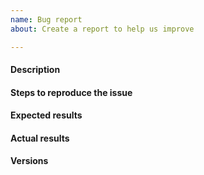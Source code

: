 ```yaml
---
name: Bug report
about: Create a report to help us improve

---
```


#### Description
<!--
Example: Uninitialized use of stack variables in rtr_sync_receive_and_store_pdus.
-->

#### Steps to reproduce the issue
<!--
Try to describe as precisely as possible the steps required to reproduce
the issue. Here, you can also describe your RTRlib configuration (e.g., to
which cache server you connect).
-->

#### Expected results
<!--
Example: The variables `pfx_shadow_table` and `spki_shadow_table` in
`packets.c:rtr_sync_receive_and_store_pdus` should be initialized at least
with `NULL`.
-->

#### Actual results
<!--
Please paste or specifically describe the actual output and implications.
-->

#### Versions
<!--
Operating system: Mac OSX, Linux
Build environment: GCC
RPKEI Cache server (optional): Routinator, RIPE Validator, rpki.net etc.
-->

<!-- Thanks for contributing! -->

